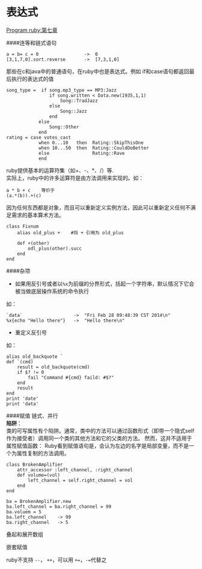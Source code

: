 表达式
=====
[Program ruby:第七章]()

####连等和链式语句
	
	a = b= c = 0                 ->  0
	[3,1,7,0].sort.reverse       ->  [7,3,1,0]
那些在c和java中的普通语句，在ruby中也是表达式。例如 if和case语句都返回最后执行的表达式的值

	song_type =  if song.mp3_type == MP3:Jazz
					if song.written < Data.new(1935,1,1)
						Song::TradJazz
					else
						Song::Jazz
					end
				else
					Song::Other
				end
	rating = case votes_cast
				when 0...10   then  Rating::SkipThisOne
				when 10...50  then  Rating::CouldDoBetter
				else                Rating::Rave
				end
ruby提供基本的运算符集（如+、-、*、/）等.  
实际上，ruby中的许多运算符是由方法调用来实现的。如：
	
	a * b + c    等价于
	(a.*(b)).+(c)
因为任何东西都是对象，而且可以重新定义实例方法，因此可以重新定义任何不满足需求的基本算术方法。
	
	class Fixnum
		alias old_plus +    #将 + 引用为 old_plus

		def +(other)
			odl_plus(other).succ
		end
	end 

####杂项

 * 如果用反引号或者以`%x`为前缀的分界形式，括起一个字符串，默认情况下它会被当做底层操作系统的命令执行  

如：

	`data`                   ->  "Fri Feb 28 09:48:39 CST 2014\n"  
	%x{echo "Hello there"}   ->  "Hello there\n"  

 * 重定义反引号

如：

	alias old_backquote `  
	def `(cmd)  
		result = old_backquote(cmd)  
		if $? != 0  
			fail "Command #{cmd} faild: #$?"  
		end  
		result  
	end  
	print 'date'  
	print 'data'   

####赋值
链式、并行  
**陷阱**：   
类的可写属性有个陷阱。通常，类中的方法可以通过函数形式（即带一个隐式self作为接受者）调用同一个类的其他方法和它的父类的方法。
然而，这并不适用于属性赋值函数： Ruby看到赋值语句是，会认为左边的名字是局部变量，而不是一个为属性复制的方法调用。

	class BrokenAmplifier
		attr_accessor :left_channel, :right_channel
		def volume=(vol)
			left_channel = self.right_channel = vol
		end
	end

	ba = BrokenAmplifier.new
	ba.left_channel = ba.right_channel = 99
	ba.voluem = 5
	ba.left_channel    -> 99
	ba.right_channel   -> 5

叠起和展开数组  

嵌套赋值
 
ruby不支持 `--`， `++`，可以用 `+=`，`-=`代替之